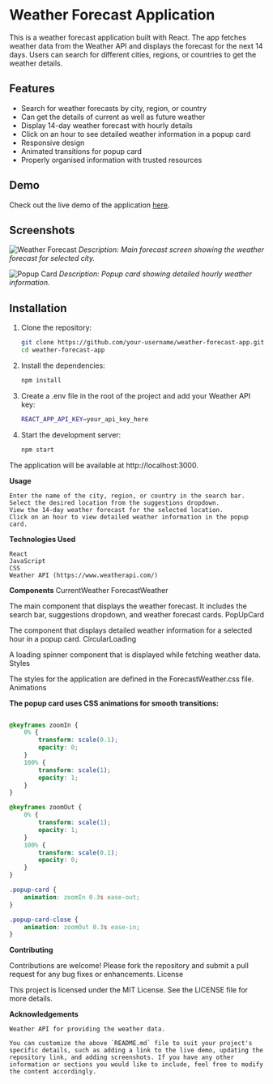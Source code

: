 # Weather Forecast Application

This is a weather forecast application built with React. The app fetches weather data from the Weather API and displays the forecast for the next 14 days. Users can search for different cities, regions, or countries to get the weather details.

## Features

- Search for weather forecasts by city, region, or country
- Can get the details of current as well as future weather
- Display 14-day weather forecast with hourly details
- Click on an hour to see detailed weather information in a popup card
- Responsive design
- Animated transitions for popup card
- Properly organised information with trusted resources

## Demo

Check out the live demo of the application [here](#).

## Screenshots

![Weather Forecast](./screenshots/forecast.png)
*Description: Main forecast screen showing the weather forecast for selected city.*

![Popup Card](./screenshots/popup.png)
*Description: Popup card showing detailed hourly weather information.*

## Installation

1. Clone the repository:

   ```bash
   git clone https://github.com/your-username/weather-forecast-app.git
   cd weather-forecast-app
    ```
2. Install the dependencies:

   ```bash
   npm install
    ```
3. Create a .env file in the root of the project and add your Weather API key:

   ```bash
   REACT_APP_API_KEY=your_api_key_here
    ```
4. Start the development server:

   ```bash
   npm start
    ```
The application will be available at http://localhost:3000.

**Usage**

    Enter the name of the city, region, or country in the search bar.
    Select the desired location from the suggestions dropdown.
    View the 14-day weather forecast for the selected location.
    Click on an hour to view detailed weather information in the popup card.

**Technologies Used**

    React
    JavaScript
    CSS
    Weather API (https://www.weatherapi.com/)

**Components**
CurrentWeather
ForecastWeather

The main component that displays the weather forecast. It includes the search bar, suggestions dropdown, and weather forecast cards.
PopUpCard

The component that displays detailed weather information for a selected hour in a popup card.
CircularLoading

A loading spinner component that is displayed while fetching weather data.
Styles

The styles for the application are defined in the ForecastWeather.css file.
Animations

**The popup card uses CSS animations for smooth transitions:**

```css

@keyframes zoomIn {
    0% {
        transform: scale(0.1);
        opacity: 0;
    }
    100% {
        transform: scale(1);
        opacity: 1;
    }
}

@keyframes zoomOut {
    0% {
        transform: scale(1);
        opacity: 1;
    }
    100% {
        transform: scale(0.1);
        opacity: 0;
    }
}

.popup-card {
    animation: zoomIn 0.3s ease-out;
}

.popup-card-close {
    animation: zoomOut 0.3s ease-in;
}
```

**Contributing**

Contributions are welcome! Please fork the repository and submit a pull request for any bug fixes or enhancements.
License

This project is licensed under the MIT License. See the LICENSE file for more details.


**Acknowledgements**

    Weather API for providing the weather data.

```vbnet
You can customize the above `README.md` file to suit your project's specific details, such as adding a link to the live demo, updating the repository link, and adding screenshots. If you have any other information or sections you would like to include, feel free to modify the content accordingly.
```